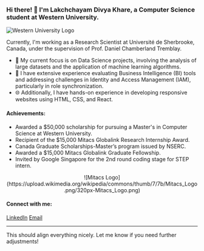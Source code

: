 

### Hi there! 👋 I'm Lakchchayam Divya Khare, a Computer Science student at Western University.

![Western University Logo](https://brand.westernu.ca/_media/western-vertical.svg)

Currently, I'm working as a Research Scientist at Université de Sherbrooke, Canada, under the supervision of Prof. Daniel Chamberland Tremblay.

- 🔭 My current focus is on Data Science projects, involving the analysis of large datasets and the application of machine learning algorithms.
- 📝 I have extensive experience evaluating Business Intelligence (BI) tools and addressing challenges in Identity and Access Management (IAM), particularly in role synchronization.
- 🌐 Additionally, I have hands-on experience in developing responsive websites using HTML, CSS, and React.

#### Achievements:
- Awarded a $50,000 scholarship for pursuing a Master's in Computer Science at Western University.
- Recipient of the $15,000 Mitacs Globalink Research Internship Award.
- Canada Graduate Scholarships-Master’s program issued by NSERC.
- Awarded a $15,000 Mitacs Globalink Graduate Fellowship.
- Invited by Google Singapore for the 2nd round coding stage for STEP intern.

<div style="text-align: center;">
    ![Mitacs Logo](https://upload.wikimedia.org/wikipedia/commons/thumb/7/7b/Mitacs_Logo.png/320px-Mitacs_Logo.png)
</div>

#### Connect with me:
[LinkedIn](https://in.linkedin.com/in/lakchchayam)
[Email](mailto:Lakchchayam.khare@gmail.com)

---

This should align everything nicely. Let me know if you need further adjustments!
